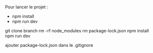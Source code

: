 Pour lancer le projet : 
- npm install
- npm run dev

git clone branch
rm -rf node_modules
rm package-lock.json
npm install
npm run dev




ajouter package-lock.json dans le .gitignore